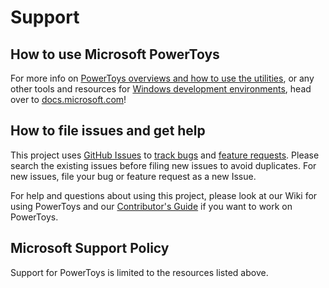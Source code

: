 # Support


## How to use Microsoft PowerToys 

For more info on [PowerToys overviews and how to use the utilities][usingPowerToys-docs-link], or any other tools and resources for [Windows development environments](https://docs.microsoft.com/windows/dev-environment/overview), head over to [docs.microsoft.com][usingPowerToys-docs-link]! 

## How to file issues and get help  

This project uses [GitHub Issues][gh-issue] to [track bugs][gh-bug] and [feature requests][gh-feature]. Please search the existing issues before filing new issues to avoid duplicates.  For new issues, file your bug or 
feature request as a new Issue.

For help and questions about using this project, please look at our Wiki for using PowerToys and our [Contributor's Guide][contributor] if you want to work on PowerToys.

## Microsoft Support Policy  

Support for PowerToys is limited to the resources listed above.

[gh-issue]: https://github.com/microsoft/PowerToys/issues/new/choose
[gh-bug]: https://github.com/microsoft/PowerToys/issues/new?assignees=&labels=Issue-Bug&template=bug_report.md&title=
[gh-feature]: https://github.com/microsoft/PowerToys/issues/new?assignees=&labels=&template=feature_request.md&title=
[wiki]: https://github.com/microsoft/PowerToys/wiki
[contributor]: https://github.com/microsoft/PowerToys/blob/master/CONTRIBUTING.md
[usingPowerToys-docs-link]: https://aka.ms/powertoys-docs
